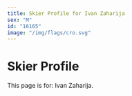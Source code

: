 ```yaml
---
title: Skier Profile for Ivan Zaharija
sex: "M"
id: "16165"
image: "/img/flags/cro.svg" 
---
```


# Skier Profile

This page is for: Ivan Zaharija.
    
